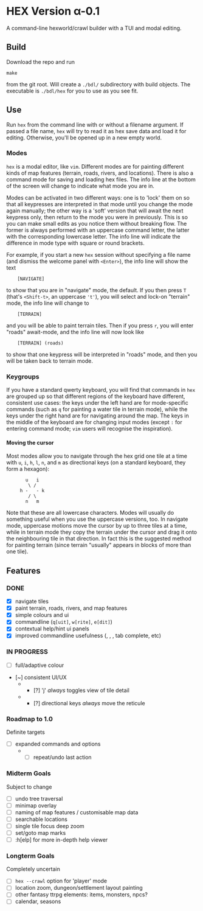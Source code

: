 # HEX Version α-0.1

A command-line hexworld/crawl builder with a TUI and modal editing.

## Build

Download the repo and run

    make

from the git root. Will create a `./bdl/` subdirectory with build objects. The
executable is `./bdl/hex` for you to use as you see fit.

## Use

Run `hex` from the command line with or without a filename argument. If passed a file
name, `hex` will try to read it as hex save data and load it for editing. Otherwise,
you'll be opened up in a new empty world.

### Modes

`hex` is a modal editor, like `vim`. Different modes are for painting different kinds of
map features (terrain, roads, rivers, and locations). There is also a command mode for
saving and loading hex files. The info line at the bottom of the screen will change to
indicate what mode you are in.

Modes can be activated in two different ways: one is to 'lock' them on so that all
keypresses are interpreted in that mode until you change the mode again manually; the
other way is a 'soft' version that will await the next keypress only, then return to the
mode you were in previously. This is so you can make small edits as you notice them
without breaking flow. The former is always performed with an uppercase command letter,
the latter with the corresponding lowercase letter. The info line will indicate the
difference in mode type with square or round brackets.

For example, if you start a new `hex` session without specifying a file name (and
dismiss the welcome panel with `<Enter>`), the info line will show the text
```
    [NAVIGATE]
```
to show that you are in "navigate" mode, the default. If you then press `T` (that's
`<Shift-t>`, an uppercase `'t'`), you will select and lock-on "terrain" mode, the info
line will change to
```
    [TERRAIN]
```
and you will be able to paint terrain tiles. Then if you press `r`, you will enter
"roads" await-mode, and the info line will now look like
```
    [TERRAIN] (roads)
```
to show that one keypress will be interpreted in "roads" mode, and then you will be
taken back to terrain mode.

### Keygroups

If you have a standard qwerty keyboard, you will find that commands in `hex` are grouped
up so that different regions of the keyboard have different, consistent use cases: the
keys under the left hand are for mode-specific commands (such as `q` for painting a
water tile in terrain mode), while the keys under the right hand are for navigating
around the map. The keys in the middle of the keyboard are for changing input modes
(except `:` for entering command mode; `vim` users will recognise the inspiration).

#### Moving the cursor

Most modes allow you to navigate through the hex grid one tile at a time with `u`, `i`,
`h`, `l`, `n`, and `m` as directional keys (on a standard keyboard, they form a
hexagon):
```
       u   i
        \ /
     h -   - k
        / \
       n   m
```

Note that these are all lowercase characters. Modes will usually do something useful
when you use the uppercase versions, too. In navigate mode, uppercase motions move the
cursor by up to three tiles at a time, while in terrain mode they copy the terrain under
the cursor and drag it onto the neighbouring tile in that direction. In fact this is the
suggested method for painting terrain (since terrain "usually" appears in blocks of more
than one tile).

## Features

### DONE

 - [X] navigate tiles
 - [X] paint terrain, roads, rivers, and map features
 - [X] simple colours and ui
 - [X] commandline (`q[uit]`, `w[rite]`, `e[dit]`)
 - [X] contextual help/hint ui panels
 - [X] improved commandline usefulness (<C-h>, <C-w>, <C-u>, tab complete, etc)

### IN PROGRESS

 - [ ] full/adaptive colour
 - [~] consistent UI/UX
     - - [?] 'j' _always_ toggles view of tile detail
     - - [?] directional keys _always_ move the reticule

### Roadmap to 1.0

Definite targets

 - [ ] expanded commands and options
     - - [ ] repeat/undo last action

### Midterm Goals

Subject to change

 - [ ] undo tree traversal
 - [ ] minimap overlay
 - [ ] naming of map features / customisable map data
 - [ ] searchable locations
 - [ ] single tile focus deep zoom
 - [ ] set/goto map marks
 - [ ] :h[elp] for more in-depth help viewer

### Longterm Goals

Completely uncertain

 - [ ] `hex --crawl` option for 'player' mode
 - [ ] location zoom, dungeon/settlement layout painting
 - [ ] other fantasy ttrpg elements: items, monsters, npcs?
 - [ ] calendar, seasons
